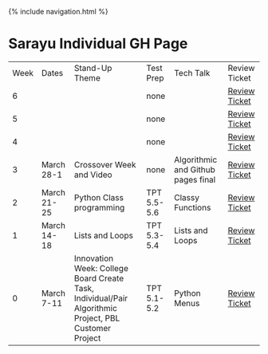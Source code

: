 {% include navigation.html %}
# Sarayu Individual GH Page


<table>
    <tr>
        <td>Week</td>
        <td>Dates</td>
        <td>Stand-Up Theme</td>
        <td>Test Prep </td>
        <td>Tech Talk</td>
        <td>Review Ticket</td>
    </tr>
       <tr>
        <td>6</td>
        <td></td>
        <td></td>
        <td>none</td>
        <td></td>
        <td><a href="https://github.com/sarayu-pr11/sarayu_individual/issues/6">Review Ticket</a></td>
    </tr>
       <tr>
        <td>5</td>
        <td></td>
        <td></td>
        <td>none</td>
        <td></td>
        <td><a href="https://github.com/sarayu-pr11/sarayu_individual/issues/5">Review Ticket</a></td>
    </tr>
       <tr>
        <td>4</td>
        <td></td>
        <td></td>
        <td>none</td>
        <td></td>
        <td><a href="https://github.com/sarayu-pr11/sarayu_individual/issues/4">Review Ticket</a></td>
    </tr>
    <tr>
        <td>3</td>
        <td>March 28-1</td>
        <td>Crossover Week and Video</td>
        <td>none</td>
        <td>Algorithmic and Github pages final</td>
        <td><a href="https://github.com/sarayu-pr11/sarayu_individual/issues/4">Review Ticket</a></td>
    </tr>
    <tr>
        <td>2</td>
        <td>March 21-25</td>
        <td>Python Class programming</td>
        <td>TPT 5.5-5.6</td>
        <td>Classy Functions</td>
        <td><a href="https://github.com/sarayu-pr11/sarayu_individual/issues/3">Review Ticket</a></td>
    </tr>
    <tr>
        <td>1</td>
        <td>March 14-18</td>
        <td>Lists and Loops</td>
        <td>TPT 5.3-5.4 </td>
        <td>Lists and Loops</td>
        <td><a href="https://github.com/sarayu-pr11/sarayu_individual/issues/2">Review Ticket</a></td>
    </tr>
    <tr>
        <td>0</td>
        <td>March 7-11</td>
        <td>Innovation Week: College Board Create Task, Individual/Pair Algorithmic Project, PBL Customer Project</td>
        <td>TPT 5.1-5.2</td>
        <td>Python Menus</td>
        <td><a href="https://github.com/sarayu-pr11/sarayu_individual/issues/1">Review Ticket</a></td>
    </tr>
</table>

